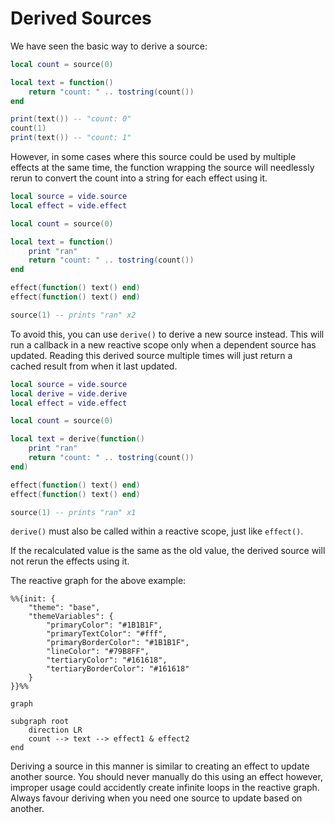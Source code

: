 # Derived Sources

We have seen the basic way to derive a source:

```lua
local count = source(0)

local text = function()
    return "count: " .. tostring(count())
end

print(text()) -- "count: 0"
count(1)
print(text()) -- "count: 1"
```

However, in some cases where this source could be used by multiple effects at
the same time, the function wrapping the source will needlessly rerun to convert
the count into a string for each effect using it.

```lua
local source = vide.source
local effect = vide.effect

local count = source(0)

local text = function()
    print "ran"
    return "count: " .. tostring(count())
end

effect(function() text() end)
effect(function() text() end)

source(1) -- prints "ran" x2
```

To avoid this, you can use `derive()` to derive a new source instead. This will
run a callback in a new reactive scope only when a dependent source has updated.
Reading this derived source multiple times will just return a cached result from
when it last updated.

```lua
local source = vide.source
local derive = vide.derive
local effect = vide.effect

local count = source(0)

local text = derive(function()
    print "ran"
    return "count: " .. tostring(count())
end)

effect(function() text() end)
effect(function() text() end)

source(1) -- prints "ran" x1
```

`derive()` must also be called within a reactive scope, just like `effect()`.

If the recalculated value is the same as the old value, the derived source will
not rerun the effects using it.

The reactive graph for the above example:

```mermaid
%%{init: {
    "theme": "base",
    "themeVariables": {
        "primaryColor": "#1B1B1F",
        "primaryTextColor": "#fff",
        "primaryBorderColor": "#1B1B1F",
        "lineColor": "#79B8FF",
        "tertiaryColor": "#161618",
        "tertiaryBorderColor": "#161618"
    }
}}%%

graph

subgraph root
    direction LR
    count --> text --> effect1 & effect2
end
```

Deriving a source in this manner is similar to creating an effect to update
another source. You should never manually do this using an effect however,
improper usage could accidently create infinite loops in the reactive graph.
Always favour deriving when you need one source to update based on another.
